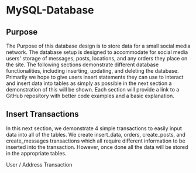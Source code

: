 # MySQL-Database

## Purpose

The Purpose of this database design is to store data for a small social media network. The database setup is designed to accommodate for social media users' storage of messages, posts, locations, and any orders they place on the site. 
The following sections demonstrate different database functionalities, including inserting, updating, and deleting the database. Primarily we hope to give users insert statements they can use to interact and insert data into tables as simply as possible in the next section a demonstration of this will be shown.
Each section will provide a link to a GitHub repository with better code examples and a basic explanation.

## Insert Transactions
In this next section, we demonstrate 4 simple transactions to easily input data into all of the tables. We create insert_data, orders, create_posts, and create_messages transactions which all require different information to be inserted into the transaction. However, once done all the data will be stored in the appropriate tables. 

User / Address Transaction 


